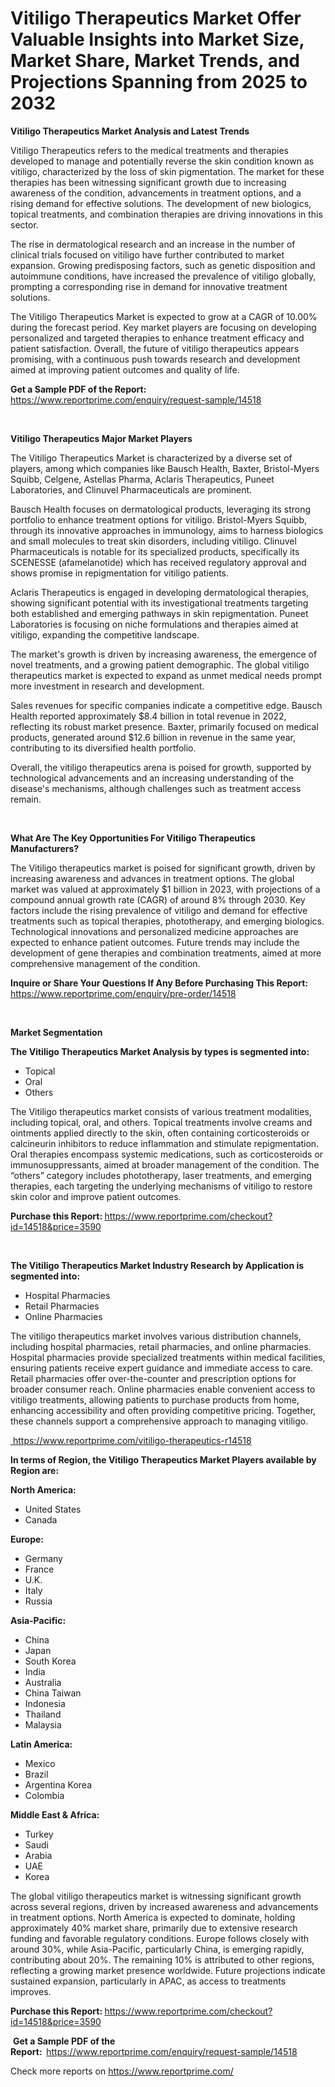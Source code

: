 <p><h1>Vitiligo Therapeutics Market Offer Valuable Insights into Market Size, Market Share, Market Trends, and Projections Spanning from 2025 to 2032</h1></p><p><strong>Vitiligo Therapeutics Market Analysis and Latest Trends</strong></p>
<p><p>Vitiligo Therapeutics refers to the medical treatments and therapies developed to manage and potentially reverse the skin condition known as vitiligo, characterized by the loss of skin pigmentation. The market for these therapies has been witnessing significant growth due to increasing awareness of the condition, advancements in treatment options, and a rising demand for effective solutions. The development of new biologics, topical treatments, and combination therapies are driving innovations in this sector. </p><p>The rise in dermatological research and an increase in the number of clinical trials focused on vitiligo have further contributed to market expansion. Growing predisposing factors, such as genetic disposition and autoimmune conditions, have increased the prevalence of vitiligo globally, prompting a corresponding rise in demand for innovative treatment solutions. </p><p>The Vitiligo Therapeutics Market is expected to grow at a CAGR of 10.00% during the forecast period. Key market players are focusing on developing personalized and targeted therapies to enhance treatment efficacy and patient satisfaction. Overall, the future of vitiligo therapeutics appears promising, with a continuous push towards research and development aimed at improving patient outcomes and quality of life.</p></p>
<p><strong>Get a Sample PDF of the Report:&nbsp;</strong> <a href="https://www.reportprime.com/enquiry/request-sample/14518?utm_campaign=2889&utm_medium=2&utm_source=Github&utm_content=ia&utm_term=20032025&utm_id=vitiligo-therapeutics">https://www.reportprime.com/enquiry/request-sample/14518</a></p>
<p>&nbsp;</p>
<p><strong>Vitiligo Therapeutics Major Market Players</strong></p>
<p><p>The Vitiligo Therapeutics Market is characterized by a diverse set of players, among which companies like Bausch Health, Baxter, Bristol-Myers Squibb, Celgene, Astellas Pharma, Aclaris Therapeutics, Puneet Laboratories, and Clinuvel Pharmaceuticals are prominent. </p><p>Bausch Health focuses on dermatological products, leveraging its strong portfolio to enhance treatment options for vitiligo. Bristol-Myers Squibb, through its innovative approaches in immunology, aims to harness biologics and small molecules to treat skin disorders, including vitiligo. Clinuvel Pharmaceuticals is notable for its specialized products, specifically its SCENESSE (afamelanotide) which has received regulatory approval and shows promise in repigmentation for vitiligo patients.</p><p>Aclaris Therapeutics is engaged in developing dermatological therapies, showing significant potential with its investigational treatments targeting both established and emerging pathways in skin repigmentation. Puneet Laboratories is focusing on niche formulations and therapies aimed at vitiligo, expanding the competitive landscape.</p><p>The market's growth is driven by increasing awareness, the emergence of novel treatments, and a growing patient demographic. The global vitiligo therapeutics market is expected to expand as unmet medical needs prompt more investment in research and development.</p><p>Sales revenues for specific companies indicate a competitive edge. Bausch Health reported approximately $8.4 billion in total revenue in 2022, reflecting its robust market presence. Baxter, primarily focused on medical products, generated around $12.6 billion in revenue in the same year, contributing to its diversified health portfolio.</p><p>Overall, the vitiligo therapeutics arena is poised for growth, supported by technological advancements and an increasing understanding of the disease's mechanisms, although challenges such as treatment access remain.</p></p>
<p>&nbsp;</p>
<p><strong>What Are The Key Opportunities For Vitiligo Therapeutics Manufacturers?</strong></p>
<p><p>The Vitiligo therapeutics market is poised for significant growth, driven by increasing awareness and advances in treatment options. The global market was valued at approximately $1 billion in 2023, with projections of a compound annual growth rate (CAGR) of around 8% through 2030. Key factors include the rising prevalence of vitiligo and demand for effective treatments such as topical therapies, phototherapy, and emerging biologics. Technological innovations and personalized medicine approaches are expected to enhance patient outcomes. Future trends may include the development of gene therapies and combination treatments, aimed at more comprehensive management of the condition.</p></p>
<p><strong>Inquire or Share Your Questions If Any Before Purchasing This Report:</strong> <a href="https://www.reportprime.com/enquiry/pre-order/14518?utm_campaign=2889&utm_medium=2&utm_source=Github&utm_content=ia&utm_term=20032025&utm_id=vitiligo-therapeutics">https://www.reportprime.com/enquiry/pre-order/14518</a></p>
<p>&nbsp;</p>
<p><strong>Market Segmentation</strong></p>
<p><strong>The Vitiligo Therapeutics Market Analysis by types is segmented into:</strong></p>
<p><ul><li>Topical</li><li>Oral</li><li>Others</li></ul></p>
<p><p>The Vitiligo therapeutics market consists of various treatment modalities, including topical, oral, and others. Topical treatments involve creams and ointments applied directly to the skin, often containing corticosteroids or calcineurin inhibitors to reduce inflammation and stimulate repigmentation. Oral therapies encompass systemic medications, such as corticosteroids or immunosuppressants, aimed at broader management of the condition. The “others” category includes phototherapy, laser treatments, and emerging therapies, each targeting the underlying mechanisms of vitiligo to restore skin color and improve patient outcomes.</p></p>
<p><strong>Purchase this Report:&nbsp;</strong><a href="https://www.reportprime.com/checkout?id=14518&price=3590&utm_campaign=2889&utm_medium=2&utm_source=Github&utm_content=ia&utm_term=20032025&utm_id=vitiligo-therapeutics">https://www.reportprime.com/checkout?id=14518&price=3590</a></p>
<p>&nbsp;</p>
<p><strong>The Vitiligo Therapeutics Market Industry Research by Application is segmented into:</strong></p>
<p><ul><li>Hospital Pharmacies</li><li>Retail Pharmacies</li><li>Online Pharmacies</li></ul></p>
<p><p>The vitiligo therapeutics market involves various distribution channels, including hospital pharmacies, retail pharmacies, and online pharmacies. Hospital pharmacies provide specialized treatments within medical facilities, ensuring patients receive expert guidance and immediate access to care. Retail pharmacies offer over-the-counter and prescription options for broader consumer reach. Online pharmacies enable convenient access to vitiligo treatments, allowing patients to purchase products from home, enhancing accessibility and often providing competitive pricing. Together, these channels support a comprehensive approach to managing vitiligo.</p></p>
<p><a href="https://www.reportprime.com/vitiligo-therapeutics-r14518?utm_campaign=2889&utm_medium=2&utm_source=Github&utm_content=ia&utm_term=20032025&utm_id=vitiligo-therapeutics">&nbsp;https://www.reportprime.com/vitiligo-therapeutics-r14518</a></p>
<p><strong>In terms of Region, the Vitiligo Therapeutics Market Players available by Region are:</strong></p>
<p>
    <p> <strong> North America: </strong>
        <ul>
            <li>United States</li>
            <li>Canada</li>
        </ul>
        </p> 
    <p> <strong> Europe: </strong>
        <ul>
            <li>Germany</li>
            <li>France</li>
            <li>U.K.</li>
            <li>Italy</li>
            <li>Russia</li>
        </ul>
        </p> 
    <p> <strong> Asia-Pacific: </strong>
        <ul>
            <li>China</li>
            <li>Japan</li>
            <li>South Korea</li>
            <li>India</li>
            <li>Australia</li>
            <li>China Taiwan</li>
            <li>Indonesia</li>
            <li>Thailand</li>
            <li>Malaysia</li>
        </ul>
        </p> 
    <p> <strong> Latin America: </strong>
        <ul>
            <li>Mexico</li>
            <li>Brazil</li>
            <li>Argentina Korea</li>
            <li>Colombia</li>
        </ul>
        </p> 
    <p> <strong> Middle East & Africa: </strong>
        <ul>
            <li>Turkey</li>
            <li>Saudi</li>
            <li>Arabia</li>
            <li>UAE</li>
            <li>Korea</li>
        </ul>
    </p>
    </p>
<p><p>The global vitiligo therapeutics market is witnessing significant growth across several regions, driven by increased awareness and advancements in treatment options. North America is expected to dominate, holding approximately 40% market share, primarily due to extensive research funding and favorable regulatory conditions. Europe follows closely with around 30%, while Asia-Pacific, particularly China, is emerging rapidly, contributing about 20%. The remaining 10% is attributed to other regions, reflecting a growing market presence worldwide. Future projections indicate sustained expansion, particularly in APAC, as access to treatments improves.</p></p>
<p><strong>Purchase this Report: </strong><a href="https://www.reportprime.com/checkout?id=14518&price=3590&utm_campaign=2889&utm_medium=2&utm_source=Github&utm_content=ia&utm_term=20032025&utm_id=vitiligo-therapeutics">https://www.reportprime.com/checkout?id=14518&price=3590</a></p>
<p>&nbsp;<strong>Get a Sample PDF of the Report:&nbsp;&nbsp;</strong><a href="https://www.reportprime.com/enquiry/request-sample/14518?utm_campaign=2889&utm_medium=2&utm_source=Github&utm_content=ia&utm_term=20032025&utm_id=vitiligo-therapeutics">https://www.reportprime.com/enquiry/request-sample/14518</a></p>
<p><strong></strong></p>
<p>Check more reports on <a href="https://www.reportprime.com/?utm_campaign=2889&utm_medium=2&utm_source=Github&utm_content=ia&utm_term=20032025&utm_id=vitiligo-therapeutics">https://www.reportprime.com/</a></p>